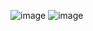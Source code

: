 ![image](https://github.com/AmrutaMohapatra/Patient-details/assets/144793748/265bf82e-899a-4054-a8fe-dfee7c58b0bb)
![image](https://github.com/AmrutaMohapatra/Patient-details/assets/144793748/3e14f735-89e2-4bb3-a679-71813932c9d1)


